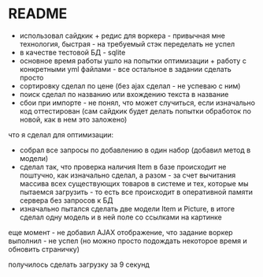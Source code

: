 # README

- использовал сайдкик + редис для воркера - привычная мне технология, быстрая - на требуемый стэк переделать не успел
- в качестве тестовой БД - sqlite
- основное время работы ушло на попытки оптимизации + работу с конкретными yml файлами - все остальное в задании сделать просто
- сортировку сделал по цене (без ajax сделал - не успеваю с ним)
- поиск сделал по названию или вхождению текста в название
- сбои при импорте - не понял, что может случиться, если изначально код оттестирован (сам сайдкик будет делать попытки обработок по новой, как в нем это заложено)

что я сделал для оптимизации:
- собрал все запросы по добавлению в один набор (добавил метод в модели)
- сделал так, что проверка наличия Item в базе происходит не поштучно, как изначально сделал, а разом - за счет вычитания массива всех существующих товаров в системе и тех, которые мы пытаемся загрузить - то есть все происходит в оперативной памяти сервера без запросов к БД
- изначально пытался сделать две модели Item и Picture, в итоге сделал одну модель и в ней поле со ссылками на картинке

еще момент - не добавил AJAX отображение, что задание воркер выполнил - не успел (но можно просто подождать некоторое время и обновить страничку)

получилось сделать загрузку за 9 секунд